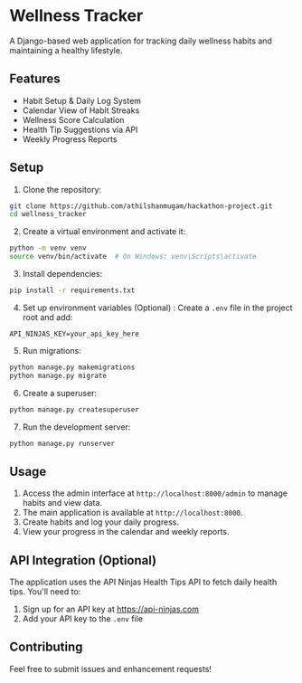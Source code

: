 # Wellness Tracker

A Django-based web application for tracking daily wellness habits and maintaining a healthy lifestyle.

## Features

- Habit Setup & Daily Log System
- Calendar View of Habit Streaks
- Wellness Score Calculation
- Health Tip Suggestions via API
- Weekly Progress Reports

## Setup

1. Clone the repository:
```bash
git clone https://github.com/athilshanmugam/hackathon-project.git
cd wellness_tracker
```

2. Create a virtual environment and activate it:
```bash
python -m venv venv
source venv/bin/activate  # On Windows: venv\Scripts\activate
```

3. Install dependencies:
```bash
pip install -r requirements.txt
```

4. Set up environment variables (Optional) : 
Create a `.env` file in the project root and add:
```
API_NINJAS_KEY=your_api_key_here
```

5. Run migrations:
```bash
python manage.py makemigrations
python manage.py migrate
```

6. Create a superuser:
```bash
python manage.py createsuperuser
```

7. Run the development server:
```bash
python manage.py runserver
```

## Usage

1. Access the admin interface at `http://localhost:8000/admin` to manage habits and view data.
2. The main application is available at `http://localhost:8000`.
3. Create habits and log your daily progress.
4. View your progress in the calendar and weekly reports.

## API Integration (Optional) 

The application uses the API Ninjas Health Tips API to fetch daily health tips. You'll need to:
1. Sign up for an API key at https://api-ninjas.com
2. Add your API key to the `.env` file

## Contributing

Feel free to submit issues and enhancement requests! 
